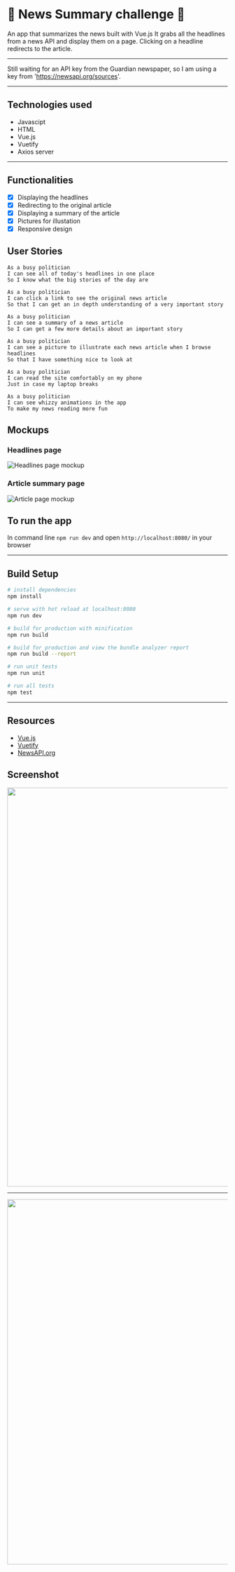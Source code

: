 # :newspaper: News Summary challenge :newspaper:

An app that summarizes the news built with Vue.js It grabs all the headlines from a news API and display them on a page.  Clicking on a headline redirects to the article.

---

Still waiting for an API key from the Guardian newspaper, so I am using a key from 'https://newsapi.org/sources'.

---

## Technologies used

- Javascipt
- HTML
- Vue.js
- Vuetify
- Axios server

---

## Functionalities

- [x] Displaying the headlines
- [x] Redirecting to the original article
- [x] Displaying a summary of the article
- [x] Pictures for illustation 
- [x] Responsive design

## User Stories

```
As a busy politician
I can see all of today's headlines in one place
So I know what the big stories of the day are
```

```
As a busy politician
I can click a link to see the original news article
So that I can get an in depth understanding of a very important story
```

```
As a busy politician
I can see a summary of a news article
So I can get a few more details about an important story
```

```
As a busy politician
I can see a picture to illustrate each news article when I browse headlines
So that I have something nice to look at
```

```
As a busy politician
I can read the site comfortably on my phone
Just in case my laptop breaks
```

```
As a busy politician
I can see whizzy animations in the app
To make my news reading more fun
```

## Mockups

### Headlines page

![Headlines page mockup](/images/news-summary-project-headlines-page-mockup.png)

### Article summary page

![Article page mockup](/images/news-summary-project-article-page-mockup.png)


## To run the app

In command line `npm run dev` and open `http://localhost:8080/` in your browser

---

## Build Setup

``` bash
# install dependencies
npm install

# serve with hot reload at localhost:8080
npm run dev

# build for production with minification
npm run build

# build for production and view the bundle analyzer report
npm run build --report

# run unit tests
npm run unit

# run all tests
npm test
```
---

## Resources

* [Vue.js](https://vuejs.org)
* [Vuetify](https://vuetifyjs.com/)
* [NewsAPI.org](https://newsapi.org/sources)


## Screenshot

<img width="910" src="https://user-images.githubusercontent.com/23095774/61187587-22f98480-a66b-11e9-912f-56c46b54f5a8.png">

---
<img width="833" src="https://user-images.githubusercontent.com/23095774/61187770-8389c100-a66d-11e9-8cca-824ce9a1b974.png">

